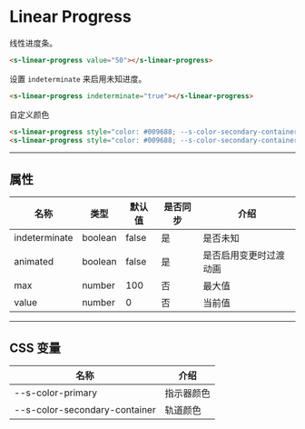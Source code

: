 # Linear Progress

线性进度条。

```html preview
<s-linear-progress value="50"></s-linear-progress>
```

设置 `indeterminate` 来启用未知进度。

```html preview
<s-linear-progress indeterminate="true"></s-linear-progress>
```

自定义颜色

```html preview
<s-linear-progress style="color: #009688; --s-color-secondary-container: #b4deda" value="50"></s-linear-progress>
<s-linear-progress style="color: #009688; --s-color-secondary-container: #b4deda" indeterminate="true"></s-linear-progress>
```

---

## 属性

| 名称          | 类型     | 默认值 | 是否同步 | 介绍                  |
| ------------- | ------- | ------ | ------- | -------------------- |
| indeterminate | boolean | false  | 是      | 是否未知              |
| animated      | boolean | false  | 是      | 是否启用变更时过渡动画 |
| max           | number  | 100    | 否      | 最大值                |
| value         | number  | 0      | 否      | 当前值                |

---

## CSS 变量

| 名称                          | 介绍               |
| ----------------------------- | ----------------- |
| --s-color-primary             | 指示器颜色         |
| --s-color-secondary-container | 轨道颜色           |